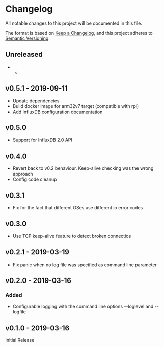 # Changelog
All notable changes to this project will be documented in this file.

The format is based on [Keep a Changelog](https://keepachangelog.com/en/1.0.0/),
and this project adheres to [Semantic Versioning](https://semver.org/spec/v2.0.0.html).

## Unreleased
- -

## v0.5.1 - 2019-09-11
- Update dependencies
- Build docker image for arm32v7 target (compatible with rpi)
- Add InfluxDB configuration documentation

## v0.5.0
- Support for InfluxDB 2.0 API

## v0.4.0
- Revert back to v0.2 behaviour. Keep-alive checking was the wrong approach
- Config code cleanup

## v0.3.1
- Fix for the fact that different OSes use different io error codes

## v0.3.0
- Use TCP keep-alive feature to detect broken connectios

## v0.2.1 - 2019-03-19
- Fix panic when no log file was specified as command line parameter

## v0.2.0 - 2019-03-16
### Added
- Configurable logging with the command line options --loglevel and --logfile

## v0.1.0 - 2019-03-16
Initial Release

